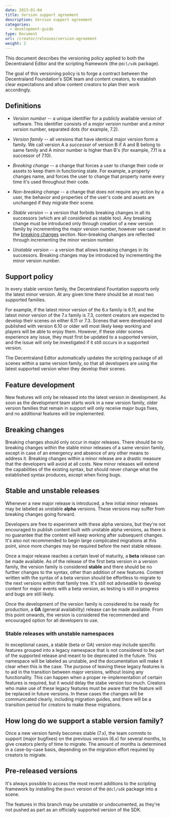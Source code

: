 ```yaml
---
date: 2023-01-04
title: Version support agreement
description: Version support agreement
categories:
  - development-guide
type: Document
url: /creator/releases/version-agreement
weight: 2
---
```



This document describes the versioning policy applied to both the Decentraland Editor and the scripting framework (the `@dcl/sdk` package).

The goal of this versioning policy is to forge a contract between the Decentraland Foundation's SDK team and content creators, to establish clear expectations and allow content creators to plan their work accordingly.

<!-- TODO: What about support from other teams? Do we have a commitment for content with older versions to keep working too? -->

## Definitions

* *Version number* -- a unique identifier for a publicly available version of software. This identifier consists of a *major version* number and a *minor version* number, separated dots (for example, 7.2).

* *Version family* -- all versions that have identical major version form a family. We call version A a *successor* of version B if A and B belong to same family and A minor number is higher than B's (for example, 7.11 is a successor of 7.10).

* *Breaking change* -- a change that forces a user to change their code or assets to keep them in functioning state. For example, a property changes name, and forces the user to change that property name every time it's used throughout their code.

* *Non-breaking change* -- a change that does not require any action by a user, the behavior and properties of the user's code and assets are unchanged if they migrate their scene.

* *Stable version* -- a version that forbids breaking changes in all its successors (which are all considered as stable too). Any breaking change must be introduced only through creation of a new version family by incrementing the major version number, however see caveat in the [breaking changes](#breaking-changes) section. Non-breaking changes are reflected through incrementing the minor version number.

* *Unstable version* -- a version that allows breaking changes in its successors. Breaking changes may be introduced by incrementing the minor version number.

## Support policy

In every stable version family, the Decentraland Fountation supports only the latest minor version. At any given time there should be at most two supported families. 

For example, if the latest minor version of the 6.x family is 6.11, and the latest minor version of the 7.x family is 7.3, content creators are expected to develop their scenes on either 6.11 or 7.3. Scenes that were developed and published with version 6.10 or older will most likely keep working and players will be able to enjoy them. However, if these older scenes experience any issue, they must first be updated to a supported version, and the issue will only be investigated if it still occurs in a supported version.

The Decentraland Editor automatically updates the scripting package of all scenes within a same version family, so that all developers are using the latest supported version when they develop their scenes.

## Feature development

New features will only be released into the latest version in development. As soon as the development team starts work in a new version family, older version families that remain in support will only receive major bugs fixes, and no additional features will be implemented.

## Breaking changes

Breaking changes should only occur in major releases. There should be no breaking changes within the stable minor releases of a same version family, except in case of an emergency and absence of any other means to address it. Breaking changes within a minor release are a drastic measure that the developers will avoid at all costs. New minor releases will extend the capabilities of the existing syntax, but should never change what the established syntax produces, except when fixing bugs.

## Stable and unstable releases

Whenever a new major release is introduced, a few initial minor releases may be labeled as unstable **alpha** versions.  These versions may suffer from breaking changes going forward.

Developers are free to experiment with these alpha versions, but they're not encouraged to publish content built with unstable alpha versions, as there is no guarantee that the content will keep working after subsequent changes. It's also not recommended to begin large complicated migrations at this point, since more changes may be required before the next stable release.

Once a major release reaches a certain level of maturity, a **beta** release can be made available. As of the release of the first beta version in a version family, the version family is considered **stable** and there should be no further changes to the syntax, other than addition of new features. Content written with the syntax of a beta version should be effortless to migrate to the next versions within that family tree. It's still not adviseable to develop content for major events with a beta version, as testing is still in progress and bugs are still likely.

Once the development of the version family is considered to be ready for production, a **GA** (general availability) release can be made available. From this point onwards, the version is considered the recommended and encouraged option for all developers to use.

### Stable releases with unstable namespaces

In exceptional cases, a stable (beta or GA) version may include specific features grouped into a legacy namespace that is not considered to be part of the supported release and meant to be deprecated in the future. This namespace will be labeled as unstable, and the documentation will make it clear when this is the case. The purpose of leaving these legacy features is to aid in the transition between major versions, without losing any functionality. This can happen when a proper re-implementation of certain features is required, but it would delay the stabe version too much. Creators who make use of these legacy features must be aware that the feature will be replaced in future versions. In these cases the changes will be communicated clearly, including migration guides, and there will be a transition period for creators to make these migrations.


## How long do we support a stable version family?

Once a new version family becomes stable (7.x), the team commits to support (major bugfixes) on the previous version (6.x) for several months, to give creators plenty of time to migrate. The amount of months is determined in a case-by-case basis, depending on the migration effort required by creators to migrate.


## Pre-released versions

It's always possible to access the most recent additions to the scripting framework by installing the `@next` version of the `@dcl/sdk` package into a scene.

The features in this branch may be unstable or undocumented, as they're not pushed as part as an officially supported version of the SDK.